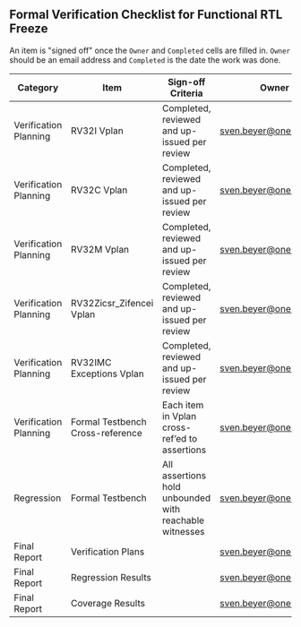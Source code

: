 ## Formal Verification Checklist for Functional RTL Freeze
An item is "signed off" once the `Owner` and `Completed` cells are filled in.  `Owner` should be an email address and `Completed` is the date the work was done.

| Category              | Item                             | Sign-off Criteria                                      | Owner                  | Completed  | Exceptions/Waivers                         |
| --------------------- | -------------------------------- | ------------------------------------------------------ | ---------------------- | ---------- | ------------------------------------------ |
| Verification Planning | RV32I Vplan                      | Completed, reviewed and up-issued per review           | sven.beyer@onespin.com | yyyy-mm-dd | Captured as core-v-docs issues             |
| Verification Planning | RV32C Vplan                      | Completed, reviewed and up-issued per review           | sven.beyer@onespin.com | yyyy-mm-dd | Captured as core-v-docs issues             |
| Verification Planning | RV32M Vplan                      | Completed, reviewed and up-issued per review           | sven.beyer@onespin.com | yyyy-mm-dd | Captured as core-v-docs issues             |
| Verification Planning | RV32Zicsr_Zifencei Vplan         | Completed, reviewed and up-issued per review           | sven.beyer@onespin.com | yyyy-mm-dd | Captured as core-v-docs issues             |
| Verification Planning | RV32IMC Exceptions Vplan         | Completed, reviewed and up-issued per review           | sven.beyer@onespin.com | yyyy-mm-dd | Captured as core-v-docs issues             |
| Verification Planning | Formal Testbench Cross-reference | Each item in Vplan cross-ref’ed to assertions          | sven.beyer@onespin.com | yyyy-mm-dd | Captured as core-v-docs issues             |
| Regression            | Formal Testbench                 | All assertions hold unbounded with reachable witnesses | sven.beyer@onespin.com | yyyy-mm-dd | Partial results for M Extension Assertions |
| Final Report          | Verification Plans               |                                                        | sven.beyer@onespin.com | yyyy-mm-dd |                                            |
| Final Report          | Regression Results               |                                                        | sven.beyer@onespin.com | yyyy-mm-dd |                                            |
| Final Report          | Coverage Results                 |                                                        | sven.beyer@onespin.com | yyyy-mm-dd |                                            |
